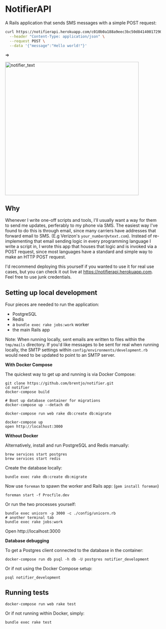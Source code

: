 # NotifierAPI

A Rails application that sends SMS messages with a simple POST request:
```bash
curl https://notifierapi.herokuapp.com/c010b0a188a9eec3bc50d84140017290 \
  --header "Content-Type: application/json" \
  --request POST \
  --data '{"message":"Hello world!"}'
```

=>

<img width="432" alt="notifier_text" src="https://user-images.githubusercontent.com/6415223/95006941-abd94480-05be-11eb-9f1b-e190b2c597d2.png">

## Why

Whenever I write one-off scripts and tools, I'll usually want a way for them to send me updates, perferably to my phone via SMS. The easiest way I've found to do this is through email, since many carriers have addresses that forward email to SMS. (E.g Verizon's `your_number@vtext.com`). Instead of re-implementing that email sending logic in every programming language I write a script in, I wrote this app that houses that logic and is invoked via a POST request, since most languages have a standard and simple way to make an HTTP POST request.

I'd recommend deploying this yourself if you wanted to use it for real use cases, but you can check it out live at https://notifierapi.herokuapp.com. Feel free to use junk credentials.

## Setting up local development

Four pieces are needed to run the application:
- PostgreSQL
- Redis
- a `bundle exec rake jobs:work` worker
- the main Rails app

Note: When running locally, sent emails are written to files within the `tmp/mails` directory. If you'd like messages to be sent for real when running locally, the SMTP settings within `config/environments/development.rb` would need to be updated to point to an SMTP server.

**With Docker Compose**

The quickest way to get up and running is via Docker Compose:
```
git clone https://github.com/brentjo/notifier.git
cd notifier
docker-compose build

# Boot up database container for migrations
docker-compose up --detach db

docker-compose run web rake db:create db:migrate

docker-compose up
open http://localhost:3000
```

**Without Docker**

Alternatively, install and run PostgreSQL and Redis manually:
```
brew services start postgres
brew services start redis
```

Create the database locally:
```
bundle exec rake db:create db:migrate
```

Now use `foreman` to spawn the worker and Rails app: (`gem install foreman`)
```
foreman start -f Procfile.dev
```

Or run the two processes yourself:
```
bundle exec unicorn -p 3000 -c ./config/unicorn.rb
# another terminal tab
bundle exec rake jobs:work
```

Open http://localhost:3000

**Database debugging**

To get a Postgres client connected to the database in the container:
```
docker-compose run db psql -h db -U postgres notifier_development
```

Or if not using the Docker Compose setup:
```
psql notifier_development
```

## Running tests

```
docker-compose run web rake test
```

Or if not running within Docker, simply:
```
bundle exec rake test
```

<img src="https://notifierapi.herokuapp.com/" height=0 width=0></img>
